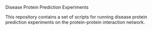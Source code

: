 Disease Protein Prediction Experiments

This repository contains a set of scripts for running disease protein prediction experiments on the protein-protein interaction network.
